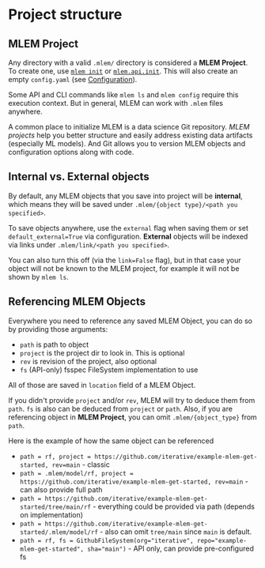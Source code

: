 # Project structure

## MLEM Project

Any directory with a valid `.mlem/` directory is considered a **MLEM Project**.
To create one, use [`mlem init`](/doc/command-reference/init) or
[`mlem.api.init`](/doc/api-reference/init). This will also create an empty
`config.yaml` (see [Configuration](/doc/user-guide/configuration)).

<admon type="info">

Some API and CLI commands like `mlem ls` and `mlem config` require this
execution context. But in general, MLEM can work with `.mlem` files anywhere.

</admon>

A common place to initialize MLEM is a data science Git repository. _MLEM
projects_ help you better structure and easily address existing data artifacts
(especially ML models). And Git allows you to version MLEM objects and
configuration options along with code.

## Internal vs. External objects

By default, any MLEM objects that you save into project will be **internal**,
which means they will be saved under `.mlem/{object type}/<path you specified>`.

To save objects anywhere, use the `external` flag when saving them or set
`default_external=True` via configuration. **External** objects will be indexed
via links under `.mlem/link/<path you specified>`.

<admon type="tip">

You can also turn this off (via the `link=False` flag), but in that case your
object will not be known to the MLEM project, for example it will not be shown
by `mlem ls`.

</admon>

## Referencing MLEM Objects

Everywhere you need to reference any saved MLEM Object, you can do so by
providing those arguments:

- `path` is path to object
- `project` is the project dir to look in. This is optional
- `rev` is revision of the project, also optional
- `fs` (API-only) fsspec FileSystem implementation to use

All of those are saved in `location` field of a MLEM Object.

If you didn't provide `project` and/or `rev`, MLEM will try to deduce them from
`path`. `fs` is also can be deduced from `project` or `path`. Also, if you are
referencing object in **MLEM Project**, you can omit `.mlem/{object_type}` from
`path`.

Here is the example of how the same object can be referenced

- `path = rf, project = https://github.com/iterative/example-mlem-get-started, rev=main` -
  classic
- `path = .mlem/model/rf, project = https://github.com/iterative/example-mlem-get-started, rev=main` -
  can also provide full path
- `path = https://github.com/iterative/example-mlem-get-started/tree/main/rf` -
  everything could be provided via path (depends on implementation)
- `path = https://github.com/iterative/example-mlem-get-started/.mlem/model/rf` -
  also can omit `tree/main` since `main` is default.
- `path = rf, fs = GithubFileSystem(org="iterative", repo="example-mlem-get-started", sha="main")` -
  API only, can provide pre-configured fs
